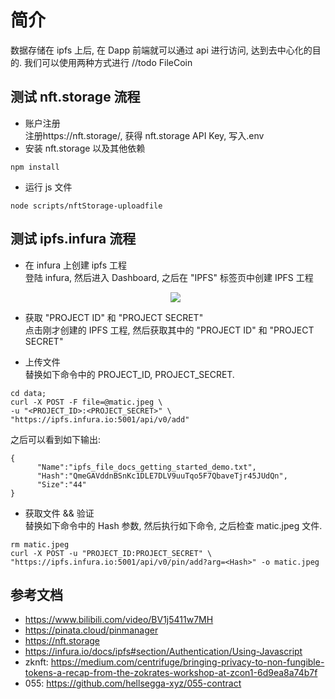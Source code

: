 # 简介

数据存储在 ipfs 上后, 在 Dapp 前端就可以通过 api 进行访问, 达到去中心化的目的.
我们可以使用两种方式进行
//todo
FileCoin

## 测试 nft.storage 流程

- 账户注册  
  注册https://nft.storage/, 获得 nft.storage API Key, 写入.env
- 安装 nft.storage 以及其他依赖

```shell
npm install
```

- 运行 js 文件

```shell
node scripts/nftStorage-uploadfile
```

## 测试 ipfs.infura 流程

- 在 infura 上创建 ipfs 工程  
  登陆 infura, 然后进入 Dashboard, 之后在 "IPFS" 标签页中创建 IPFS 工程
  <center><img src="https://github.com/Dapp-Learning-DAO/Dapp-Learning-Arsenal/blob/main/images/basic/36-nft-ipfs/ipfs-infura.png?raw=true" /></center>

- 获取 "PROJECT ID" 和 "PROJECT SECRET"  
  点击刚才创建的 IPFS 工程, 然后获取其中的 "PROJECT ID" 和 "PROJECT SECRET"

- 上传文件  
  替换如下命令中的 PROJECT_ID, PROJECT_SECRET.

```shell
cd data;
curl -X POST -F file=@matic.jpeg \
-u "<PROJECT_ID>:<PROJECT_SECRET>" \
"https://ipfs.infura.io:5001/api/v0/add"
```

之后可以看到如下输出:

```shell
{
      "Name":"ipfs_file_docs_getting_started_demo.txt",
      "Hash":"QmeGAVddnBSnKc1DLE7DLV9uuTqo5F7QbaveTjr45JUdQn",
      "Size":"44"
}
```

- 获取文件 && 验证  
  替换如下命令中的 Hash 参数, 然后执行如下命令, 之后检查 matic.jpeg 文件.

```shell
rm matic.jpeg
curl -X POST -u "PROJECT_ID:PROJECT_SECRET" \
"https://ipfs.infura.io:5001/api/v0/pin/add?arg=<Hash>" -o matic.jpeg
```

## 参考文档

- <https://www.bilibili.com/video/BV1j5411w7MH>
- <https://pinata.cloud/pinmanager>
- <https://nft.storage>
- https://infura.io/docs/ipfs#section/Authentication/Using-Javascript
- zknft: https://medium.com/centrifuge/bringing-privacy-to-non-fungible-tokens-a-recap-from-the-zokrates-workshop-at-zcon1-6d9ea8a74b7f
- 055: https://github.com/hellsegga-xyz/055-contract 
